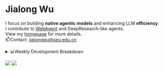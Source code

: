 #  Jialong Wu

I focus on building **native agentic models** and enhancing LLM **efficiency**.<br>
I contribute to [WebAgent](https://github.com/Alibaba-NLP/WebAgent) and DeepResearch-like agents.<br>
View my [homepage](https://callanwu.github.io/) for more details. <br>
📫Contact: jialongwu@seu.edu.cn

<details><summary>📊Weekly Development Breakdown</summary>

<!--START_SECTION:waka-->

```txt
From: 27 June 2025 - To: 04 July 2025

Total Time: 17 hrs 7 mins

Python       13 hrs 7 mins   ███████████████████▒░░░░░   76.68 %
JSON         1 hr 49 mins    ██▓░░░░░░░░░░░░░░░░░░░░░░   10.67 %
Bash         47 mins         █░░░░░░░░░░░░░░░░░░░░░░░░   04.59 %
Text         33 mins         ▓░░░░░░░░░░░░░░░░░░░░░░░░   03.27 %
Git          20 mins         ▒░░░░░░░░░░░░░░░░░░░░░░░░   01.97 %
```

<!--END_SECTION:waka-->

[![wakatime](https://wakatime.com/badge/user/c6720b29-9431-4a60-bc9d-e1fb2b6bd65f.svg)](https://wakatime.com/@c6720b29-9431-4a60-bc9d-e1fb2b6bd65f)
</details>

[![](https://img.shields.io/badge/Google%20Scholar-4385FE.svg?&color=d6d6d6&style=flat-square&logo=google-scholar)](https://scholar.google.com/citations?user=6eg2m4YAAAAJ)
![](https://komarev.com/ghpvc/?username=callanwu)
